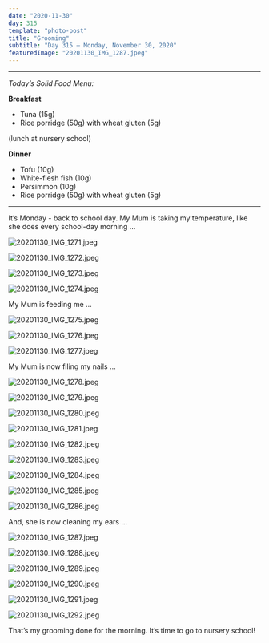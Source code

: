 ```yaml
---
date: "2020-11-30"
day: 315
template: "photo-post"
title: "Grooming"
subtitle: "Day 315 – Monday, November 30, 2020"
featuredImage: "20201130_IMG_1287.jpeg"
---
```


<hr />

_Today’s Solid Food Menu:_

**Breakfast**

- Tuna (15g)
- Rice porridge (50g) with wheat gluten (5g)

(lunch at nursery school)

**Dinner**

- Tofu (10g)
- White-flesh fish (10g)
- Persimmon (10g)
- Rice porridge (50g) with wheat gluten (5g)

<hr />

It’s Monday - back to school day. My Mum is taking my temperature, like she does every school-day morning …

![20201130_IMG_1271.jpeg](20201130_IMG_1271.jpeg)

![20201130_IMG_1272.jpeg](20201130_IMG_1272.jpeg)

![20201130_IMG_1273.jpeg](20201130_IMG_1273.jpeg)

![20201130_IMG_1274.jpeg](20201130_IMG_1274.jpeg)

My Mum is feeding me …

![20201130_IMG_1275.jpeg](20201130_IMG_1275.jpeg)

![20201130_IMG_1276.jpeg](20201130_IMG_1276.jpeg)

![20201130_IMG_1277.jpeg](20201130_IMG_1277.jpeg)

My Mum is now filing my nails …

![20201130_IMG_1278.jpeg](20201130_IMG_1278.jpeg)

![20201130_IMG_1279.jpeg](20201130_IMG_1279.jpeg)

![20201130_IMG_1280.jpeg](20201130_IMG_1280.jpeg)

![20201130_IMG_1281.jpeg](20201130_IMG_1281.jpeg)

![20201130_IMG_1282.jpeg](20201130_IMG_1282.jpeg)

![20201130_IMG_1283.jpeg](20201130_IMG_1283.jpeg)

![20201130_IMG_1284.jpeg](20201130_IMG_1284.jpeg)

![20201130_IMG_1285.jpeg](20201130_IMG_1285.jpeg)

![20201130_IMG_1286.jpeg](20201130_IMG_1286.jpeg)

And, she is now cleaning my ears …

![20201130_IMG_1287.jpeg](20201130_IMG_1287.jpeg)

![20201130_IMG_1288.jpeg](20201130_IMG_1288.jpeg)

![20201130_IMG_1289.jpeg](20201130_IMG_1289.jpeg)

![20201130_IMG_1290.jpeg](20201130_IMG_1290.jpeg)

![20201130_IMG_1291.jpeg](20201130_IMG_1291.jpeg)

![20201130_IMG_1292.jpeg](20201130_IMG_1292.jpeg)

That’s my grooming done for the morning. It’s time to go to nursery school!
